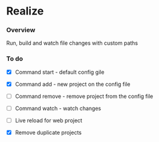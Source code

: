 # Realize

### Overview
Run, build and watch file changes with custom paths

### To do
- [x] Command start - default config gile
- [x] Command add - new project on the config file 
- [ ] Command remove - remove project from the config file
- [ ] Command watch - watch changes

- [ ] Live reload for web project
- [x] Remove duplicate projects
